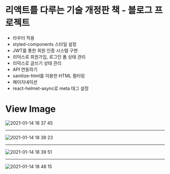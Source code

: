 # 리액트를 다루는 기술 개정판 책 - 블로그 프로젝트
- 라우터 적용
- styled-components 스타일 설정
- JWT를 통한 회원 인증 시스템 구현
- 리덕스로 회원가입, 로그인 폼 상태 관리
- 리덕스로 글쓰기 상태 관리
- API 연동하기
- sanitize-html를 이용한 HTML 필터링
- 페이지네이션
- react-helmet-async로 meta 태그 설정

# View Image
![2021-01-14 18 37 45](https://user-images.githubusercontent.com/35294456/104577799-40167580-569d-11eb-97ff-49465527fd67.jpg)

---

![2021-01-14 18 39 23](https://user-images.githubusercontent.com/35294456/104578161-badf9080-569d-11eb-9ecd-4a36ee828b87.png)

---

![2021-01-14 18 39 51](https://user-images.githubusercontent.com/35294456/104573424-376f7080-5698-11eb-9ac9-f427a3724ae8.png)

---

![2021-01-14 18 48 15](https://user-images.githubusercontent.com/35294456/104574159-12c7c880-5699-11eb-8ab9-c10cefd2f905.png)
